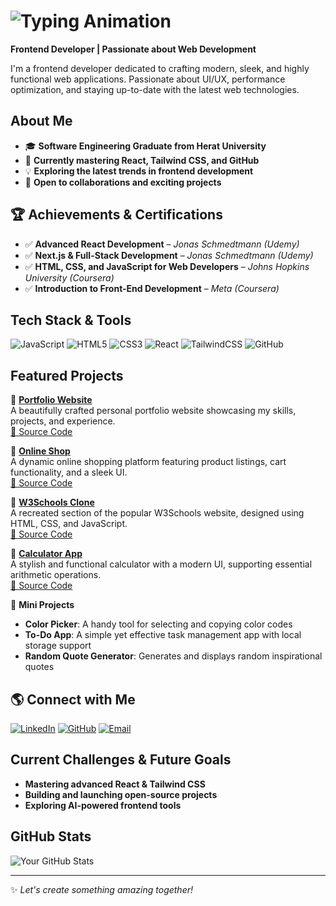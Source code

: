 <!-- # Introduction
---
Hello! I'm **Mohammad Hassan**, a passionate front-end developer who loves crafting beautiful and interactive user interfaces. With expertise in modern web technologies, I strive to build seamless and user-friendly experiences.

## Demo 
click [here](https://waseqx.github.io/profile/) to see my Demo

##  Technologies & Skills
- **HTML5, CSS3, JavaScript (ES6+)**
- **React.js, Next.js**
- **Tailwind CSS, Bootstrap** 
- **Git & GitHub**
- **Responsive & Mobile-First Design**


### 📈 GitHub Stats:
![Waseq's GitHub Stats](https://github-readme-stats.vercel.app/api?username=waseqX&show_icons=true&hide_title=true&hide=prs&count_private=true&theme=dark)
---
###  I'm currently learning:
-  Advanced JavaScript (ES6+)
-  Advance React.js
-  UI/UX Design principles

### 💬 Connect with me:
[![LinkedIn](https://img.shields.io/badge/LinkedIn-blue?style=for-the-badge&logo=linkedin&logoColor=white)](https://linkedin.com/in/waseq333)
[![GitHub](https://img.shields.io/badge/GitHub-black?style=for-the-badge&logo=github&logoColor=white)](https://github.com/waseqX)
[![Instagram](https://img.shields.io/badge/Instagram-pink?style=for-the-badge&logo=instagram&logoColor=white)](https://www.instagram.com/waseq333)

###  Fun Fact:
I love solving challenges and building projects that push the boundaries of web development. Let's create something amazing!  -->

# ![Typing Animation](https://readme-typing-svg.herokuapp.com?font=Fira+Code&pause=1000&color=36BCF7&center=true&vCenter=true&width=500&lines=Hi+there%2C+I'm+Mohammad+Hasan+Waseq!;Welcome+to+my+GitHub+page!)

 **Frontend Developer | Passionate about Web Development**

I'm a frontend developer dedicated to crafting modern, sleek, and highly functional web applications. Passionate about UI/UX, performance optimization, and staying up-to-date with the latest web technologies.

##  About Me
- 🎓 **Software Engineering Graduate from Herat University**
- 🌱 **Currently mastering React, Tailwind CSS, and GitHub**
- 💡 **Exploring the latest trends in frontend development**
- 🤝 **Open to collaborations and exciting projects**

## 🏆 Achievements & Certifications
- ✅ **Advanced React Development** – *Jonas Schmedtmann (Udemy)*
- ✅ **Next.js & Full-Stack Development** – *Jonas Schmedtmann (Udemy)*
- ✅ **HTML, CSS, and JavaScript for Web Developers** – *Johns Hopkins University (Coursera)*
- ✅ **Introduction to Front-End Development** – *Meta (Coursera)*

## Tech Stack & Tools

![JavaScript](https://img.shields.io/badge/-JavaScript-F7DF1E?style=flat&logo=javascript&logoColor=black)
![HTML5](https://img.shields.io/badge/-HTML5-E34F26?style=flat&logo=html5&logoColor=white)
![CSS3](https://img.shields.io/badge/-CSS3-1572B6?style=flat&logo=css3&logoColor=white)
![React](https://img.shields.io/badge/-React-61DAFB?style=flat&logo=react&logoColor=black)
![TailwindCSS](https://img.shields.io/badge/-TailwindCSS-38B2AC?style=flat&logo=tailwind-css&logoColor=white)
![GitHub](https://img.shields.io/badge/-GitHub-181717?style=flat&logo=github&logoColor=white)

## Featured Projects

🔹 **[Portfolio Website](https://your-live-demo-link.com)**  
A beautifully crafted personal portfolio website showcasing my skills, projects, and experience.  
[🔗 Source Code](https://github.com/your-username/portfolio-project)

🔹 **[Online Shop](https://your-live-demo-link.com)**  
A dynamic online shopping platform featuring product listings, cart functionality, and a sleek UI.  
[🔗 Source Code](https://github.com/your-username/online-shop)

🔹 **[W3Schools Clone](https://your-live-demo-link.com)**  
A recreated section of the popular W3Schools website, designed using HTML, CSS, and JavaScript.  
[🔗 Source Code](https://github.com/your-username/w3schools-clone)

🔹 **[Calculator App](https://your-live-demo-link.com)**  
A stylish and functional calculator with a modern UI, supporting essential arithmetic operations.  
[🔗 Source Code](https://github.com/your-username/calculator-project)

🔹 **Mini Projects**  
-  **Color Picker**: A handy tool for selecting and copying color codes  
-  **To-Do App**: A simple yet effective task management app with local storage support  
-  **Random Quote Generator**: Generates and displays random inspirational quotes  

## 🌎 Connect with Me
[![LinkedIn](https://img.shields.io/badge/-LinkedIn-0A66C2?style=flat&logo=linkedin&logoColor=white)](your-linkedin-url)
[![GitHub](https://img.shields.io/badge/-GitHub-181717?style=flat&logo=github&logoColor=white)](your-github-url)
[![Email](https://img.shields.io/badge/-Gmail-D14836?style=flat&logo=gmail&logoColor=white)](mailto:your-email@gmail.com)

##  Current Challenges & Future Goals
-  **Mastering advanced React & Tailwind CSS**
-  **Building and launching open-source projects**
-  **Exploring AI-powered frontend tools**

##  GitHub Stats
![Your GitHub Stats](https://github-readme-stats.vercel.app/api?username=your-github-username&show_icons=true&theme=tokyonight)

---
✨ _Let's create something amazing together!_



